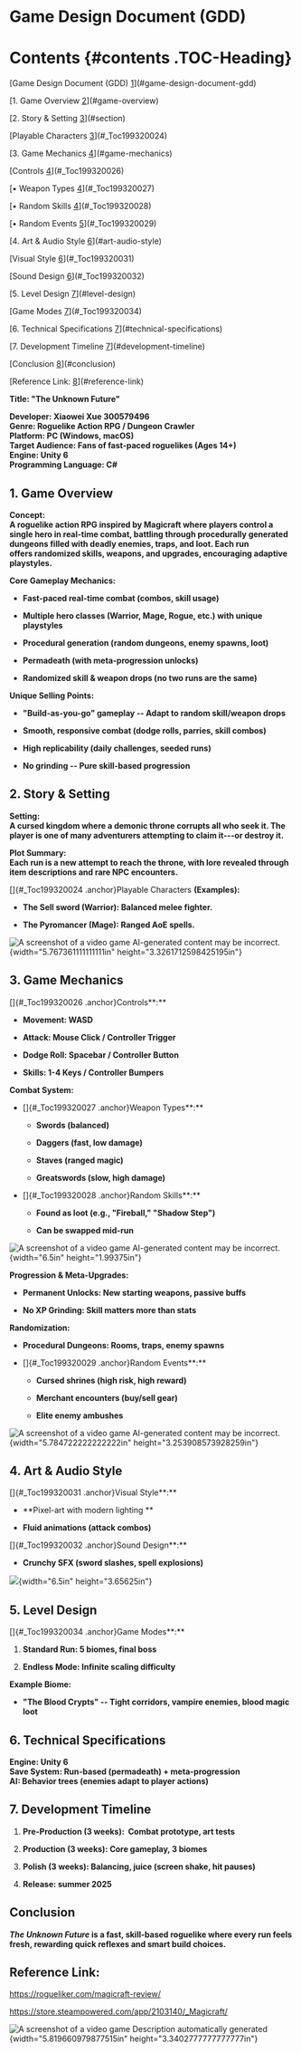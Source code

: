 # Game Design Document (GDD) 

# Contents {#contents .TOC-Heading}

[Game Design Document (GDD)
[1](#game-design-document-gdd)](#game-design-document-gdd)

[1. Game Overview [2](#game-overview)](#game-overview)

[2. Story & Setting [3](#section)](#section)

[Playable Characters [3](#_Toc199320024)](#_Toc199320024)

[3. Game Mechanics [4](#game-mechanics)](#game-mechanics)

[Controls [4](#_Toc199320026)](#_Toc199320026)

[• Weapon Types [4](#_Toc199320027)](#_Toc199320027)

[• Random Skills [4](#_Toc199320028)](#_Toc199320028)

[• Random Events [5](#_Toc199320029)](#_Toc199320029)

[4. Art & Audio Style [6](#art-audio-style)](#art-audio-style)

[Visual Style [6](#_Toc199320031)](#_Toc199320031)

[Sound Design [6](#_Toc199320032)](#_Toc199320032)

[5. Level Design [7](#level-design)](#level-design)

[Game Modes [7](#_Toc199320034)](#_Toc199320034)

[6. Technical Specifications
[7](#technical-specifications)](#technical-specifications)

[7. Development Timeline
[7](#development-timeline)](#development-timeline)

[Conclusion [8](#conclusion)](#conclusion)

[Reference Link: [8](#reference-link)](#reference-link)

**Title: \"The Unknown Future\"**

**Developer: Xiaowei Xue 300579496\
Genre: Roguelike Action RPG / Dungeon Crawler\
Platform: PC (Windows, macOS)\
Target Audience: Fans of fast-paced roguelikes (Ages 14+)\
Engine: Unity 6\
Programming Language: C#**

## 1. Game Overview

**Concept:\
A roguelike action RPG inspired by Magicraft where players control a
single hero in real-time combat, battling through procedurally generated
dungeons filled with deadly enemies, traps, and loot. Each run
offers randomized skills, weapons, and upgrades, encouraging adaptive
playstyles.**

**Core Gameplay Mechanics:**

-   **Fast-paced real-time combat (combos, skill usage)**

-   **Multiple hero classes (Warrior, Mage, Rogue, etc.) with unique
    playstyles**

-   **Procedural generation (random dungeons, enemy spawns, loot)**

-   **Permadeath (with meta-progression unlocks)**

-   **Randomized skill & weapon drops (no two runs are the same)**

**Unique Selling Points:**

-   **\"Build-as-you-go\" gameplay -- Adapt to random skill/weapon
    drops**

-   **Smooth, responsive combat (dodge rolls, parries, skill combos)**

-   **High replicability (daily challenges, seeded runs)**

-   **No grinding -- Pure skill-based progression**

## 

## 2. Story & Setting

**Setting:\
A cursed kingdom where a demonic throne corrupts all who seek it. The
player is one of many adventurers attempting to claim it---or destroy
it.**

**Plot Summary:\
Each run is a new attempt to reach the throne, with lore revealed
through item descriptions and rare NPC encounters.**

[]{#_Toc199320024 .anchor}Playable Characters **(Examples):**

-   **The Sell sword (Warrior): Balanced melee fighter.**

-   **The Pyromancer (Mage): Ranged AoE spells.**

![A screenshot of a video game AI-generated content may be
incorrect.](vertopal_7cfdf2b0aff745e89d8d696309491e9e/media/image1.jpeg){width="5.767361111111111in"
height="3.3261712598425195in"}

## 3. Game Mechanics

[]{#_Toc199320026 .anchor}Controls**:**

-   **Movement: WASD**

-   **Attack: Mouse Click / Controller Trigger**

-   **Dodge Roll: Spacebar / Controller Button**

-   **Skills: 1-4 Keys / Controller Bumpers**

**Combat System:**

-   []{#_Toc199320027 .anchor}Weapon Types**:**

    -   **Swords (balanced)**

    -   **Daggers (fast, low damage)**

    -   **Staves (ranged magic)**

    -   **Greatswords (slow, high damage)**

-   []{#_Toc199320028 .anchor}Random Skills**:**

    -   **Found as loot (e.g., \"Fireball,\" \"Shadow Step\")**

    -   **Can be swapped mid-run**

![A screenshot of a video game AI-generated content may be
incorrect.](vertopal_7cfdf2b0aff745e89d8d696309491e9e/media/image2.jpeg){width="6.5in"
height="1.99375in"}

**Progression & Meta-Upgrades:**

-   **Permanent Unlocks: New starting weapons, passive buffs**

-   **No XP Grinding: Skill matters more than stats**

**Randomization:**

-   **Procedural Dungeons: Rooms, traps, enemy spawns**

-   []{#_Toc199320029 .anchor}Random Events**:**

    -   **Cursed shrines (high risk, high reward)**

    -   **Merchant encounters (buy/sell gear)**

    -   **Elite enemy ambushes**

![A screenshot of a video game AI-generated content may be
incorrect.](vertopal_7cfdf2b0aff745e89d8d696309491e9e/media/image3.jpeg){width="5.784722222222222in"
height="3.253908573928259in"}

## 4. Art & Audio Style

[]{#_Toc199320031 .anchor}Visual Style**:**

-   **Pixel-art with modern lighting **

-   **Fluid animations (attack combos)**

[]{#_Toc199320032 .anchor}Sound Design**:**

-   **Crunchy SFX (sword slashes, spell explosions)**

![](vertopal_7cfdf2b0aff745e89d8d696309491e9e/media/image4.jpeg){width="6.5in"
height="3.65625in"}

## 5. Level Design

[]{#_Toc199320034 .anchor}Game Modes**:**

1.  **Standard Run: 5 biomes, final boss**

2.  **Endless Mode: Infinite scaling difficulty**

**Example Biome:**

-   **\"The Blood Crypts\" -- Tight corridors, vampire enemies, blood
    magic loot**

## 6. Technical Specifications

**Engine: Unity 6\
Save System: Run-based (permadeath) + meta-progression\
AI: Behavior trees (enemies adapt to player actions)**

## 7. Development Timeline

1.  **Pre-Production (3 weeks):  Combat prototype, art tests**

2.  **Production (3 weeks): Core gameplay, 3 biomes**

3.  **Polish (3 weeks): Balancing, juice (screen shake, hit pauses)**

4.  **Release: summer 2025**

## Conclusion

***The Unknown Future* is a fast, skill-based roguelike where every run
feels fresh, rewarding quick reflexes and smart build choices.**

## Reference Link:

<https://rogueliker.com/magicraft-review/>

<https://store.steampowered.com/app/2103140/_Magicraft/>

![A screenshot of a video game Description automatically
generated](vertopal_7cfdf2b0aff745e89d8d696309491e9e/media/image5.png){width="5.819660979877515in"
height="3.3402777777777777in"}
